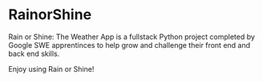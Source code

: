 # RainorShine


Rain or Shine: The Weather App is a fullstack Python project 
completed by Google SWE apprentinces to help grow and challenge their 
front end and back end skills. 


Enjoy using Rain or Shine! 

